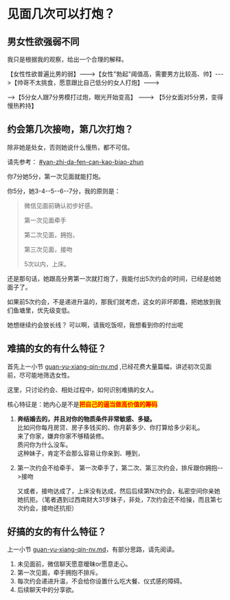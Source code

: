 # 见面几次可以打炮？

## 男女性欲强弱不同

我只是根据我的观察，给出一个合理的解释。

【女性性欲普遍比男的弱】--->【女性"勃起"阈值高，需要男方比较高、帅】--->【帅哥不太挑食，愿意跟比自己低分的女人打炮】--->

\-->【5分女人跟7分男模打过炮，眼光开始变高】 ---> 【5分女面对5分男，变得慢热矜持】

## 约会第几次接吻，第几次打炮？

除非她是处女，否则她说什么慢热，都不可信。

请先参考： [#yan-zhi-da-fen-can-kao-biao-zhun](../yi-ge-can-ku-de-shi-shi/sub0.md#yan-zhi-da-fen-can-kao-biao-zhun "mention")

你7分她5分，第一次见面就能打炮。

你5分，她3-4--5--6--7分，我的原则是：

> 微信见面前确认初步好感。
>
> 第一次见面牵手
>
> 第二次见面，拥抱，
>
> 第三次见面，接吻
>
> 5次以内，上床。

还是那句话，她跟高分男第一次就打炮了，我能付出5次约会的时间，已经是给她面子了。

如果前5次约会，不是递进升温的，那我们就考虑，这女的非坏即蠢，把她放到我们鱼塘里，优先级变低。

她想继续约会放长线？ 可以啊，请我吃饭呗，我想看到你的付出呢

## 难搞的女的有什么特征？

首先上一小节 [guan-yu-xiang-qin-nv.md](guan-yu-xiang-qin-nv.md "mention") ,已经花费大量篇幅，讲述初次见面前，尽可能地筛选女性。

这里，只讨论约会、相处过程中，如何识别难搞的女人。

核心特征是：她内心是不是<mark style="color:red;">**把自己的逼当做高价值的筹码**</mark>

1. **奔结婚去的，并且对你的物质条件非常敏感、多疑。**\
   比如问你每月房贷、房子多钱买的、你月薪多少、你打算给多少彩礼。\
   来了你家，嫌弃你家不够精装修。\
   质问你为什么没车。\
   这种妹子，肯定不会那么容易让你亲到、睡到，

2. 第一次约会不给牵手，
   第一次牵手了，第二次、第三次约会，排斥跟你拥抱-->接吻

   又或者，接吻达成了，上床没有达成，然后后续第N次约会，私密空间你亲她她抗拒。（笔者遇到过西南财大31岁妹子，非处，7次约会还不给操，而且第七次约会，接吻还抗拒）



## 好搞的女的有什么特征？

上一小节 [guan-yu-xiang-qin-nv.md](guan-yu-xiang-qin-nv.md "mention")，有部分思路，请先阅读。

1. 未见面前，微信聊天愿意暧昧or愿意走心。
2. 第一次见面，牵手拥抱不排斥。
3. 每次约会递进升温，不会给你设置什么吃大餐、仪式感的障碍。
4. 后续聊天中的分享欲。&#x20;
